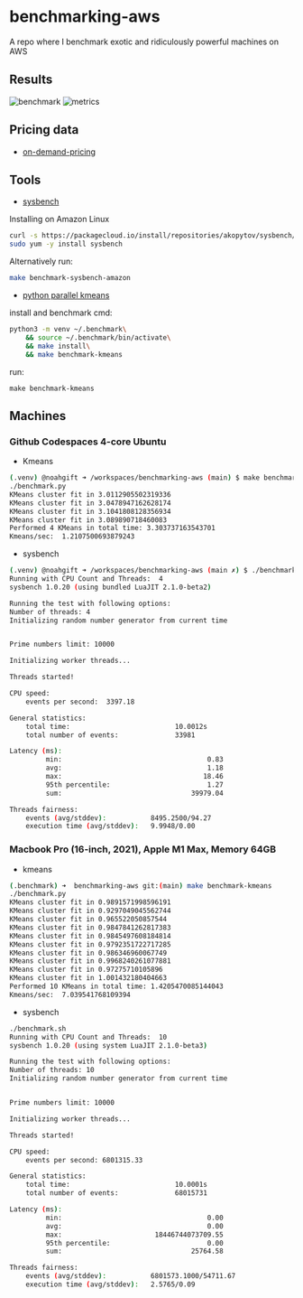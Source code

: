# benchmarking-aws
A repo where I benchmark exotic and ridiculously powerful machines on AWS


## Results

![benchmark](https://user-images.githubusercontent.com/58792/147507840-961ddd20-4211-4efb-acf8-bfd824912b7e.png)
![metrics](https://user-images.githubusercontent.com/58792/147507902-404f52ec-c4bb-4def-ac9b-aecb607e32a1.png)

## Pricing data

* [on-demand-pricing](https://aws.amazon.com/ec2/pricing/on-demand/)

## Tools

* [sysbench](https://github.com/akopytov/sysbench)

Installing on Amazon Linux
```bash
curl -s https://packagecloud.io/install/repositories/akopytov/sysbench/script.rpm.sh | sudo bash
sudo yum -y install sysbench
```

Alternatively run:

```bash
make benchmark-sysbench-amazon
```


* [python parallel kmeans](https://github.com/noahgift/benchmarking-aws/blob/main/benchmark.py)

install and benchmark cmd:

```bash
python3 -m venv ~/.benchmark\
    && source ~/.benchmark/bin/activate\
    && make install\
    && make benchmark-kmeans
```

run: 

`make benchmark-kmeans` 

## Machines

### Github Codespaces 4-core Ubuntu

* Kmeans

```bash
(.venv) @noahgift ➜ /workspaces/benchmarking-aws (main) $ make benchmark-kmeans 
./benchmark.py
KMeans cluster fit in 3.0112905502319336
KMeans cluster fit in 3.0478947162628174
KMeans cluster fit in 3.1041808128356934
KMeans cluster fit in 3.089890718460083
Performed 4 KMeans in total time: 3.303737163543701
Kmeans/sec:  1.2107500693879243
```

* sysbench

```bash
(.venv) @noahgift ➜ /workspaces/benchmarking-aws (main ✗) $ ./benchmark.sh 
Running with CPU Count and Threads:  4
sysbench 1.0.20 (using bundled LuaJIT 2.1.0-beta2)

Running the test with following options:
Number of threads: 4
Initializing random number generator from current time


Prime numbers limit: 10000

Initializing worker threads...

Threads started!

CPU speed:
    events per second:  3397.18

General statistics:
    total time:                          10.0012s
    total number of events:              33981

Latency (ms):
         min:                                    0.83
         avg:                                    1.18
         max:                                   18.46
         95th percentile:                        1.27
         sum:                                39979.04

Threads fairness:
    events (avg/stddev):           8495.2500/94.27
    execution time (avg/stddev):   9.9948/0.00
```


### Macbook Pro (16-inch, 2021), Apple M1 Max, Memory 64GB

* kmeans

```bash
(.benchmark) ➜  benchmarking-aws git:(main) make benchmark-kmeans 
./benchmark.py
KMeans cluster fit in 0.9891571998596191
KMeans cluster fit in 0.9297049045562744
KMeans cluster fit in 0.965522050857544
KMeans cluster fit in 0.9847841262817383
KMeans cluster fit in 0.9845497608184814
KMeans cluster fit in 0.9792351722717285
KMeans cluster fit in 0.986346960067749
KMeans cluster fit in 0.9968240261077881
KMeans cluster fit in 0.97275710105896
KMeans cluster fit in 1.001432180404663
Performed 10 KMeans in total time: 1.4205470085144043
Kmeans/sec:  7.039541768109394
```

* sysbench

```bash
./benchmark.sh
Running with CPU Count and Threads:  10
sysbench 1.0.20 (using system LuaJIT 2.1.0-beta3)

Running the test with following options:
Number of threads: 10
Initializing random number generator from current time


Prime numbers limit: 10000

Initializing worker threads...

Threads started!

CPU speed:
    events per second: 6801315.33

General statistics:
    total time:                          10.0001s
    total number of events:              68015731

Latency (ms):
         min:                                    0.00
         avg:                                    0.00
         max:                       18446744073709.55
         95th percentile:                        0.00
         sum:                                25764.58

Threads fairness:
    events (avg/stddev):           6801573.1000/54711.67
    execution time (avg/stddev):   2.5765/0.09
```




